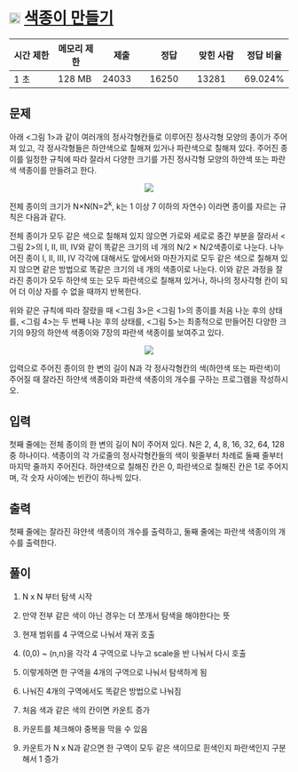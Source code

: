 # <img src="https://d2gd6pc034wcta.cloudfront.net/tier/9.svg" class="solvedac-tier" width=20> [색종이 만들기](https://www.acmicpc.net/problem/2630)

<table class="table" id="problem-info"><thead><tr><th style="width:16%;">시간 제한</th><th style="width:16%;">메모리 제한</th><th style="width:17%;">제출</th><th style="width:17%;">정답</th><th style="width:17%;">맞힌 사람</th><th style="width:17%;">정답 비율</th></tr></thead><tbody><tr><td>1 초 </td><td>128 MB</td><td>24033</td><td>16250</td><td>13281</td><td>69.024%</td></tr></tbody></table>

## 문제
아래 <그림 1>과 같이 여러개의 정사각형칸들로 이루어진 정사각형 모양의 종이가 주어져 있고, 각 정사각형들은 하얀색으로 칠해져 있거나 파란색으로 칠해져 있다. 주어진 종이를 일정한 규칙에 따라 잘라서 다양한 크기를 가진 정사각형 모양의 하얀색 또는 파란색 색종이를 만들려고 한다.


<p align="center">
<img src ="https://www.acmicpc.net/upload/images/bwxBxc7ghGOedQfiT3p94KYj1y9aLR.png">
</p>

전체 종이의 크기가 N×N(N=2<sup>k</sup>, k는 1 이상 7 이하의 자연수) 이라면 종이를 자르는 규칙은 다음과 같다.

전체 종이가 모두 같은 색으로 칠해져 있지 않으면 가로와 세로로 중간 부분을 잘라서 <그림 2>의 I, II, III, IV와 같이 똑같은 크기의 네 개의 N/2 × N/2색종이로 나눈다. 나누어진 종이 I, II, III, IV 각각에 대해서도 앞에서와 마찬가지로 모두 같은 색으로 칠해져 있지 않으면 같은 방법으로 똑같은 크기의 네 개의 색종이로 나눈다. 이와 같은 과정을 잘라진 종이가 모두 하얀색 또는 모두 파란색으로 칠해져 있거나, 하나의 정사각형 칸이 되어 더 이상 자를 수 없을 때까지 반복한다.

위와 같은 규칙에 따라 잘랐을 때 <그림 3>은 <그림 1>의 종이를 처음 나눈 후의 상태를, <그림 4>는 두 번째 나눈 후의 상태를, <그림 5>는 최종적으로 만들어진 다양한 크기의 9장의 하얀색 색종이와 7장의 파란색 색종이를 보여주고 있다.

<p align="center">
  <img src ="https://www.acmicpc.net/upload/images/VHJpKWQDv.png">
</p>

입력으로 주어진 종이의 한 변의 길이 N과 각 정사각형칸의 색(하얀색 또는 파란색)이 주어질 때 잘라진 하얀색 색종이와 파란색 색종이의 개수를 구하는 프로그램을 작성하시오.

## 입력
첫째 줄에는 전체 종이의 한 변의 길이 N이 주어져 있다. N은 2, 4, 8, 16, 32, 64, 128 중 하나이다. 색종이의 각 가로줄의 정사각형칸들의 색이 윗줄부터 차례로 둘째 줄부터 마지막 줄까지 주어진다. 하얀색으로 칠해진 칸은 0, 파란색으로 칠해진 칸은 1로 주어지며, 각 숫자 사이에는 빈칸이 하나씩 있다.

## 출력
첫째 줄에는 잘라진 햐얀색 색종이의 개수를 출력하고, 둘째 줄에는 파란색 색종이의 개수를 출력한다.


## 풀이

1. N x N 부터 탐색 시작
2. 만약 전부 같은 색이 아닌 경우는 더 쪼개서 탐색을 해야한다는 뜻
3. 현재 범위를 4 구역으로 나눠서 재귀 호출
4. (0,0) ~ (n,n)을 각각 4 구역으로 나누고 scale을 반 나눠서 다시 호출
5. 이렇게하면 한 구역을 4개의 구역으로 나눠서 탐색하게 됨
6. 나눠진 4개의 구역에서도 똑같은 방법으로 나눠짐

6. 처음 색과 같은 색의 칸이면 카운트 증가 
7. 카운트를 체크해야 중복을 막을 수 있음
8. 카운트가 N x N과 같으면 한 구역이 모두 같은 색이므로 흰색인지 파란색인지 구분해서 1 증가

